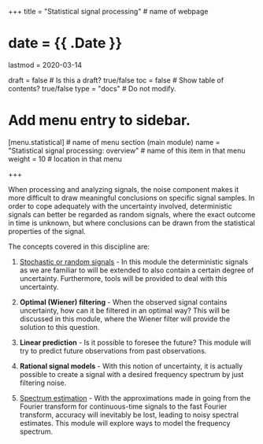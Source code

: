 +++
title = "Statistical signal processing"         # name of webpage

# date = {{ .Date }}
lastmod = 2020-03-14

draft = false  # Is this a draft? true/false
toc = false  # Show table of contents? true/false
type = "docs"  # Do not modify.

# Add menu entry to sidebar.
[menu.statistical]                       # name of menu section (main module)
  name = "Statistical signal processing: overview"        # name of this item in that menu
  weight = 10                           # location in that menu

+++

When processing and analyzing signals, the noise component makes it more difficult to draw meaningful conclusions on specific signal samples. In order to cope adequately with the uncertainty involved, deterministic signals can better be regarded as random signals, where the exact outcome in time is unknown, but where conclusions can be drawn from the statistical properties of the signal.

The concepts covered in this discipline are:

1. <a href="../statisticalsignalprocessing_signals_main">Stochastic or random signals</a> - In this module the deterministic signals as we are familiar to will be extended to also contain a certain degree of uncertainty. Furthermore, tools will be provided to deal with this uncertainty.

2. **Optimal (Wiener) filtering** - When the observed signal contains uncertainty, how can it be filtered in an optimal way? This will be discussed in this module, where the Wiener filter will provide the solution to this question.

3. **Linear prediction** - Is it possible to foresee the future? This module will try to predict future observations from past observations.

4. **Rational signal models** - With this notion of uncertainty, it is actually possible to create a signal with a desired frequency spectrum by just filtering noise.

5. <a href="../statisticalsignalprocessing_spectrum_main">Spectrum estimation</a> - With the approximations made in going from the Fourier transform for continuous-time signals to the fast Fourier transform, accuracy will inevitably be lost, leading to noisy spectral estimates. This module will explore ways to model the frequency spectrum.

